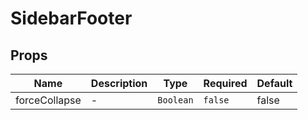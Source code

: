 # SidebarFooter

## Props

<!-- @vuese:SidebarFooter:props:start -->

|Name|Description|Type|Required|Default|
|---|---|---|---|---|
|forceCollapse|-|`Boolean`|`false`|false|

<!-- @vuese:SidebarFooter:props:end -->


